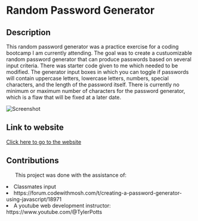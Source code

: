 <h1> Random Password Generator </h1>
<h2> Description</h2>
<p>This random password generator was a practice exercise for a coding bootcamp I am currently attending. The goal was to create a custuomizable random password generator that can produce passwords based on several input criteria. There was starter code given to 
me which needed to be modified. The generator input boxes in which you can toggle if passwords will contain uppercase letters, lowercase letters, numbers, special characters, and the length of the password itself. There is currently no minimum or maximum number of characters
for the password generator, which is a flaw that will be fixed at a later date. </p>


![Screenshot](https://github.com/KevinKiely/Random-Password-Generator/assets/153389427/4fe3fb65-d9fb-410d-8946-ccc04b028355)


<h2> Link to website</h2>
<p> <a href="https://kevinkiely.github.io/Random-Password-Generator/"> Click here to go to the website </a></p> 
  
<h2> Contributions </h2>
<ul>This project was done with the assistance of:</ul>
<li> Classmates input</li>
<li> https://forum.codewithmosh.com/t/creating-a-password-generator-using-javascript/18971</li>
<li> A youtube web development instructor: https://www.youtube.com/@TylerPotts </li>
